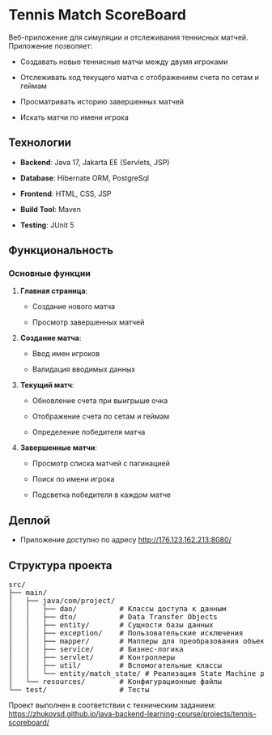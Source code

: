 # Tennis Match ScoreBoard

Веб-приложение для симуляции и отслеживания теннисных матчей. Приложение позволяет:

- Создавать новые теннисные матчи между двумя игроками
    
- Отслеживать ход текущего матча с отображением счета по сетам и геймам
    
- Просматривать историю завершенных матчей
    
- Искать матчи по имени игрока
    

## Технологии

- **Backend**: Java 17, Jakarta EE (Servlets, JSP)
    
- **Database**: Hibernate ORM, PostgreSql
    
- **Frontend**: HTML, CSS, JSP
    
- **Build Tool**: Maven
    
- **Testing**: JUnit 5
    

## Функциональность

### Основные функции

1. **Главная страница**:
    
    - Создание нового матча
        
    - Просмотр завершенных матчей
        
2. **Создание матча**:
    
    - Ввод имен игроков
        
    - Валидация вводимых данных
        
3. **Текущий матч**:
    
    - Обновление счета при выигрыше очка
        
    - Отображение счета по сетам и геймам
        
    - Определение победителя матча
        
4. **Завершенные матчи**:
    
    - Просмотр списка матчей с пагинацией
        
    - Поиск по имени игрока
        
    - Подсветка победителя в каждом матче
        

## Деплой
   
- Приложение доступно по адресу http://176.123.162.213:8080/

## Структура проекта
<pre>
src/
├── main/
│   ├── java/com/project/
│   │   ├── dao/          # Классы доступа к данным
│   │   ├── dto/          # Data Transfer Objects
│   │   ├── entity/       # Сущности базы данных
│   │   ├── exception/    # Пользовательские исключения
│   │   ├── mapper/       # Мапперы для преобразования объектов
│   │   ├── service/      # Бизнес-логика
│   │   ├── servlet/      # Контроллеры
│   │   ├── util/         # Вспомогательные классы
│   │   └── entity/match_state/ # Реализация State Machine для счета
│   └── resources/        # Конфигурационные файлы
└── test/                 # Тесты
</pre>



Проект выполнен в соответствии с техническим заданием: <br>
https://zhukovsd.github.io/java-backend-learning-course/projects/tennis-scoreboard/
